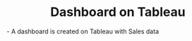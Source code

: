 
<html>
  <h1 align='center'>
    Dashboard on Tableau
  </h1>
  <p1>
    - A dashboard is created on Tableau with Sales data
  </p1>


</html>
